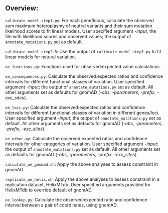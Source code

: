 ## Overview:

`calibrate_model_step1.py`: For each gene/locus, calculate the observed sum maximum heteroplasmy of neutral variants and their sum mutation likelihood scores to fit linear models. User specified argument *-input*, the file with likelihood scores and observed values; the output of `annotate_mutations.py` set as default.

`calibrate_model_step2.R`: Use the output of `calibrate_model_step1.py` to fit linear models for netural variation. 

`oe_functions.py`: Functions used for observed:expected value calculations.

`oe_consequences.py`: Calculate the observed:expected ratios and confidence intervals for different functional classes of variation. User specified argument *-input*;  the output of `annotate_mutations.py` set as default. All other arguments set as defaults for gnomAD (*-obs*, *-parameters*, *-prefix*, *-exc_sites*). 

`oe_loci.py`: Calculate the observed:expected ratios and confidence intervals for different functional classes of variation in different genes/loci. User specified argument *-input*;  the output of `annotate_mutations.py` set as default. All other arguments set as defaults for gnomAD (*-obs*, *-parameters*, *-prefix*, *-exc_sites*). 

`oe_other.py`: Calculate the observed:expected ratios and confidence intervals for other categories of variation. User specified argument *-input*;  the output of `annotate_mutations.py` set as default. All other arguments set as defaults for gnomAD (*-obs*, *-parameters*, *-prefix*, *-exc_sites*). 

`calculate_oe_gnomad.sh`: Apply the above analyses to assess constraint in gnomAD.

`replicate_oe_helix.sh`: Apply the above analyses to assess constraint in a replication dataset, HelixMTdb. User specified arguments provided for HelixMTdb to override default of gnomAD.

`oe_lookup.py`: Calculate the observed:expected ratio and confidence interval between a pair of coordinates, using gnomAD.

